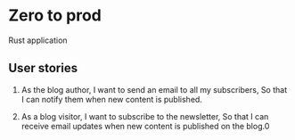 # Zero to prod

Rust application

## User stories

 1. As the blog author,
 I want to send an email to all my subscribers,
 So that I can notify them when new content is published.

 2. As a blog visitor,
 I want to subscribe to the newsletter,
 So that I can receive email updates when new content is published on the blog.0
